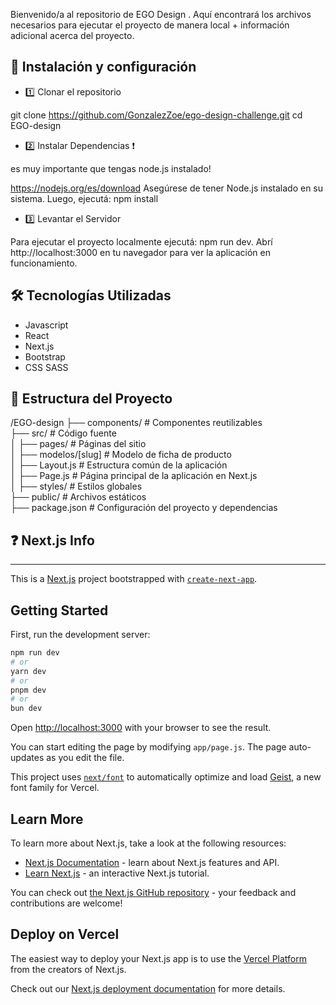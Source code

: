 Bienvenido/a al repositorio de EGO Design . Aquí encontrará los archivos necesarios para ejecutar el proyecto de manera local + información adicional acerca del proyecto.

## 🚀 Instalación y configuración

- 1️⃣ Clonar el repositorio

git clone https://github.com/GonzalezZoe/ego-design-challenge.git
cd EGO-design

- 2️⃣ Instalar Dependencias ❗

es muy importante que tengas node.js instalado!

https://nodejs.org/es/download 
Asegúrese de tener Node.js instalado en su sistema. Luego, ejecutá: npm install

- 3️⃣ Levantar el Servidor

Para ejecutar el proyecto localmente ejecutá: npm run dev.
Abrí http://localhost:3000 en tu navegador para ver la aplicación en funcionamiento.

## 🛠️ Tecnologías Utilizadas

- Javascript
- React
- Next.js
- Bootstrap
- CSS SASS

## 📁 Estructura del Proyecto
/EGO-design
 ├── components/     # Componentes reutilizables <br/>
 ├── src/                # Código fuente <br/>
 │   ├── pages/          # Páginas del sitio <br/>
 │   ├── modelos/[slug]  # Modelo de ficha de producto <br/>
 │   ├── Layout.js       # Estructura común de la aplicación <br/>
 │   ├── Page.js         # Página principal de la aplicación en Next.js <br/>
 │   ├── styles/         # Estilos globales <br/>
 ├── public/             # Archivos estáticos <br/>
 ├── package.json        # Configuración del proyecto y dependencias <br/>


## ❓ Next.js Info

-------------------------------------------------------------------------------

This is a [Next.js](https://nextjs.org) project bootstrapped with [`create-next-app`](https://nextjs.org/docs/app/api-reference/cli/create-next-app).

## Getting Started

First, run the development server:

```bash
npm run dev
# or
yarn dev
# or
pnpm dev
# or
bun dev
```

Open [http://localhost:3000](http://localhost:3000) with your browser to see the result.

You can start editing the page by modifying `app/page.js`. The page auto-updates as you edit the file.

This project uses [`next/font`](https://nextjs.org/docs/app/building-your-application/optimizing/fonts) to automatically optimize and load [Geist](https://vercel.com/font), a new font family for Vercel.

## Learn More

To learn more about Next.js, take a look at the following resources:

- [Next.js Documentation](https://nextjs.org/docs) - learn about Next.js features and API.
- [Learn Next.js](https://nextjs.org/learn) - an interactive Next.js tutorial.

You can check out [the Next.js GitHub repository](https://github.com/vercel/next.js) - your feedback and contributions are welcome!

## Deploy on Vercel

The easiest way to deploy your Next.js app is to use the [Vercel Platform](https://vercel.com/new?utm_medium=default-template&filter=next.js&utm_source=create-next-app&utm_campaign=create-next-app-readme) from the creators of Next.js.

Check out our [Next.js deployment documentation](https://nextjs.org/docs/app/building-your-application/deploying) for more details.
